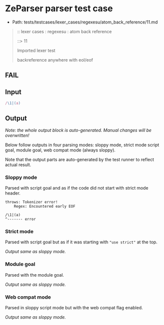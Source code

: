 # ZeParser parser test case

- Path: tests/testcases/lexer_cases/regexesu/atom_back_reference/11.md

> :: lexer cases : regexesu : atom back reference
>
> ::> 11
>
> Imported lexer test
>
> backreference anywhere with eol/eof

## FAIL

## Input

`````js
/\1|(a)
`````

## Output

_Note: the whole output block is auto-generated. Manual changes will be overwritten!_

Below follow outputs in four parsing modes: sloppy mode, strict mode script goal, module goal, web compat mode (always sloppy).

Note that the output parts are auto-generated by the test runner to reflect actual result.

### Sloppy mode

Parsed with script goal and as if the code did not start with strict mode header.

`````
throws: Tokenizer error!
    Regex: Encountered early EOF

/\1|(a)
^------- error
`````

### Strict mode

Parsed with script goal but as if it was starting with `"use strict"` at the top.

_Output same as sloppy mode._

### Module goal

Parsed with the module goal.

_Output same as sloppy mode._

### Web compat mode

Parsed in sloppy script mode but with the web compat flag enabled.

_Output same as sloppy mode._
